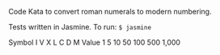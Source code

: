 Code Kata to convert roman numerals to modern numbering.

Tests written in Jasmine.  To run: ```$ jasmine ```

Symbol	I	V	X	L	C	D	M
Value	1	5	10	50	100	500	1,000